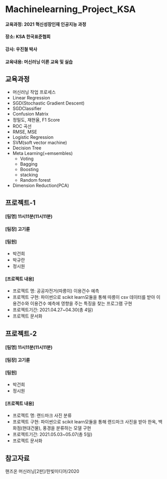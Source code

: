 # Machinelearning_Project_KSA

#### 교육과정: 2021 혁신성장인재 인공지능 과정
#### 장소: KSA 한국표준협회
#### 강사: 우진철 박사
#### 교육내용: 머신러닝 이론 교육 및 실습

## 교육과정
  * 머신러닝 작업 프로세스
  * Linear Regression
  * SGD(Stochastic Gradient Descent) 
  * SGDClassifier
  * Confusion Matrix
  * 정밀도, 재현율, F1 Score
  * ROC 곡선
  * RMSE, MSE
  * Logistic Regression
  * SVM(soft vector machine)
  * Decision Tree
  * Meta Learning(=emsembles)
    - Voting
    - Bagging
    - Boosting
    - stacking
    - Random forest
  * Dimension Reduction(PCA)



## 프로젝트-1
#### [팀명] 11시11분(11시11분)
#### [팀장] 고기륜
#### [팀원] 
*  박건희
*  박규란
*  정시원
#### [프로젝트 내용]
*  프로젝트 명: 공공자전거(따릉이) 이용건수 예측
*  프로젝트 구현: 파이썬으로 scikit learn모듈을 통해 따릉이 csv 데이터를 받아 이용건수와 이용건수 예측에 영향을 주는 특징을 찾는 프로그램 구현
*  프로젝트기간: 2021.04.27~04.30(총 4일)
*  프로젝트 문서화 

## 프로젝트-2
#### [팀명] 11시11분(11시11분)
#### [팀장] 고기륜
#### [팀원] 
*  박건희
*  정시원
#### [프로젝트 내용]
*  프로젝트 명: 랜드마크 사진 분류
*  프로젝트 구현: 파이썬으로 scikit learn모듈을 통해 랜드마크 사진을 받아 한옥, 백화점(현대건물), 풍경을 분류하는 모델 구현
*  프로젝트기간: 2021.05.03~05.07(총 5일)
*  프로젝트 문서화 



## 참고자료
핸즈온 머신러닝[2판]/한빛미디어/2020
